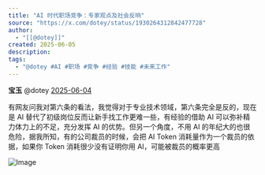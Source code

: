 ```yaml
---
title: "AI 时代职场竞争：专家观点及社会反响"
source: "https://x.com/dotey/status/1930264312842477728"
author:
  - "[[@dotey]]"
created: 2025-06-05
description:
tags:
  - "@dotey #AI #职场 #竞争 #经验 #技能 #未来工作"
---
```

**宝玉** @dotey [2025-06-04](https://x.com/dotey/status/1930264312842477728)

有网友问我对第六条的看法，我觉得对于专业技术领域，第六条完全是反的，现在是 AI 替代了初级岗位反而让新手找工作更难一些，有经验的借助 AI 可以弥补精力体力上的不足，充分发挥 AI 的优势。但另一个角度，不用 AI 的年纪大的也很危险，据我所知，有的公司裁员的时候，会把 AI Token 消耗量作为一个裁员的依据，如果你 Token 消耗很少没有证明你用 AI，可能被裁员的概率更高

![Image](https://pbs.twimg.com/media/GsmtKW1XEAAr0sP?format=jpg&name=large)
